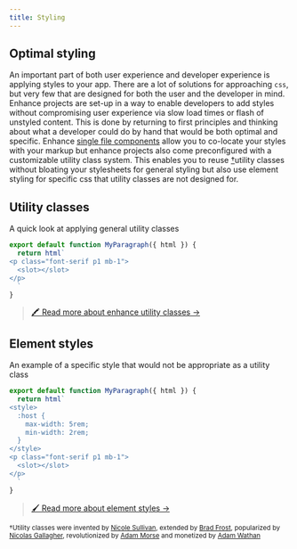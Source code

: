 ```yaml
---
title: Styling
---
```


## Optimal styling
An important part of both user experience and developer experience is applying styles to your app. There are a lot of solutions for approaching `css`, but very few that are designed for both the user and the developer in mind. Enhance projects are set-up in a way to enable developers to add styles without compromising user experience via slow load times or flash of unstyled content. This is done by returning to first principles and thinking about what a developer could do by hand that would be both optimal and specific. Enhance [single file components](/docs/learn/concepts/single-file-components) allow you to co-locate your styles with your markup but enhance projects also come preconfigured with a customizable utility class system. This enables you to reuse [†](#footnote)utility classes without bloating your stylesheets for general styling but also use element styling for specific css that utility classes are not designed for.

## Utility classes
A quick look at applying general utility classes
```javascript
export default function MyParagraph({ html }) {
  return html`
<p class="font-serif p1 mb-1">
  <slot></slot>
</p>
  `
}
```
> [🖍  Read more about enhance utility classes →](/docs/learn/practices/styling/utility-classes)

## Element styles
An example of a specific style that would not be appropriate as a utility class
```javascript
export default function MyParagraph({ html }) {
  return html`
<style>
  :host {
    max-width: 5rem;
    min-width: 2rem;
  }
</style>
<p class="font-serif p1 mb-1">
  <slot></slot>
</p>
  `
}
```
> [🖌  Read more about element styles →](/docs/learn/practices/styling/element-styles)


<a id="footnote"></a>
<small>†Utility classes were invented by [Nicole Sullivan](https://twitter.com/stubbornella/status/1471213109767405568), extended by [Brad Frost](https://atomicdesign.bradfrost.com/), popularized by [Nicolas Gallagher](https://nicolasgallagher.com/about-html-semantics-front-end-architecture/), revolutionized by [Adam Morse](https://mrmrs.cc/writing/scalable-css) and monetized by [Adam Wathan](https://adamwathan.me/css-utility-classes-and-separation-of-concerns/)</small>
